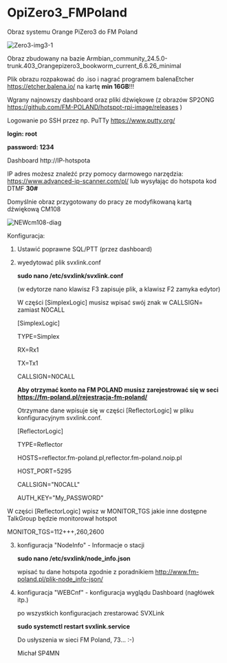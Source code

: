 # OpiZero3_FMPoland

Obraz systemu Orange PiZero3 do FM Poland

![Zero3-img3-1](https://github.com/SP4MN/OpiZero3_FMPoland/assets/166878544/611f54d7-f2cf-4572-adec-044a27b51fa5)

Obraz zbudowany na bazie Armbian_community_24.5.0-trunk.403_Orangepizero3_bookworm_current_6.6.26_minimal

Plik obrazu rozpakować do .iso i nagrać programem balenaEtcher https://etcher.balena.io/ na kartę **min 16GB**!!! 

Wgrany najnowszy dashboard oraz pliki dźwiękowe (z obrazów SP2ONG https://github.com/FM-POLAND/hotspot-rpi-image/releases ) 

Logowanie po SSH przez np. PuTTy https://www.putty.org/ 

**login: root**

**password: 1234**

Dashboard http://IP-hotspota 

IP adres możesz znaleźć przy pomocy darmowego narzędzia: https://www.advanced-ip-scanner.com/pl/ lub wysyłając do hotspota kod DTMF **30#**

Domyślnie obraz przygotowany do pracy ze modyfikowaną kartą dźwiękową CM108

![NEWcm108-diag](https://github.com/SP4MN/OpiZero3_FMPoland/assets/166878544/1e18b68e-740a-41d2-97f6-8ec342d9bbe3)


Konfiguracja:
1. Ustawić poprawne SQL/PTT (przez dashboard)
2. wyedytować plik svxlink.conf
 
	 **sudo nano /etc/svxlink/svxlink.conf**
   
   (w edytorze nano klawisz F3 zapisuje plik, a klawisz F2 zamyka edytor)

   W części [SimplexLogic] musisz wpisać swój znak w CALLSIGN= zamiast N0CALL

   [SimplexLogic]

   TYPE=Simplex

   RX=Rx1

   TX=Tx1

   CALLSIGN=N0CALL

   **Aby otrzymać konto na FM POLAND musisz zarejestrować się w seci https://fm-poland.pl/rejestracja-fm-poland/**

   Otrzymane dane wpisuje się w części [ReflectorLogic] w pliku konfiguracyjnym svxlink.conf.
   
  	[ReflectorLogic]

  	TYPE=Reflector

  	HOSTS=reflector.fm-poland.pl,reflector.fm-poland.noip.pl

  	HOST_PORT=5295

  	CALLSIGN="N0CALL"

  	AUTH_KEY="My_PASSWORD"

  W części [ReflectorLogic] wpisz w MONITOR_TGS jakie inne dostępne TalkGroup będzie monitorował hotspot
  
  MONITOR_TGS=112+++,260,2600

3. konfiguracja "NodeInfo" - Informacje o stacji

   **sudo nano /etc/svxlink/node_info.json**

   wpisać tu dane hotspota zgodnie z poradnikiem http://www.fm-poland.pl/plik-node_info-json/ 

5. konfiguracja "WEBCnf" - konfiguracja wyglądu Dashboard (nagłówek itp.)

   po wszystkich konfiguracjach zrestarować SVXLink
   
	**sudo systemctl restart svxlink.service**

   
   Do usłyszenia w sieci FM Poland, 73... :-)

  
   Michał SP4MN 
